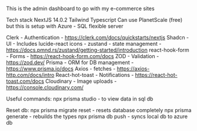 This is the admin dashboard to go with my e-commerce sites

Tech stack
NextJS 14.0.2
Tailwind
Typescript
Can use PlanetScale (free) but this is setup with Azure - SQL flexible server

Clerk - Authentication - https://clerk.com/docs/quickstarts/nextjs
Shadcn - UI - Includes lucide-react icons - 
zustand - state management -https://docs.pmnd.rs/zustand/getting-started/introduction
react-hook-form - Forms - https://react-hook-form.com/docs
ZOD - Validation - https://zod.dev/
Prisma - ORM for DB management -https://www.prisma.io/docs
Axios - fetches - https://axios-http.com/docs/intro
React-hot-toast - Notifications - https://react-hot-toast.com/docs
Cloudinary - Image uploads - https://console.cloudinary.com/


Useful commands:
npx prisma studio - to view data in sql db

Reset db:
npx prisma migrate reset - resets database completely
npx prisma generate - rebuilds the types
npx prisma db push - syncs local db to azure db